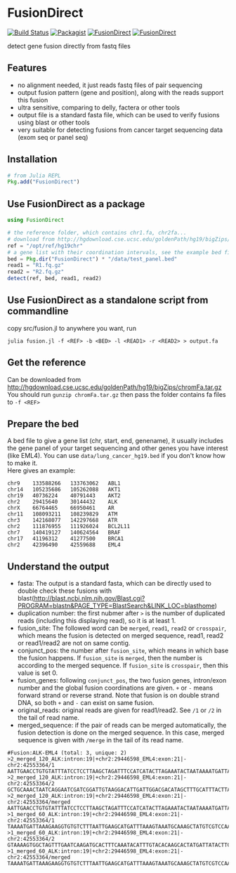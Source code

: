 # FusionDirect

[![Build Status](https://travis-ci.org/OpenGene/FusionDirect.jl.svg?branch=master)](https://travis-ci.org/OpenGene/FusionDirect.jl)
[![Packagist](https://img.shields.io/packagist/l/doctrine/orm.svg)]()
[![FusionDirect](http://pkg.julialang.org/badges/FusionDirect_0.4.svg)](http://pkg.julialang.org/?pkg=FusionDirect)
[![FusionDirect](http://pkg.julialang.org/badges/FusionDirect_0.5.svg)](http://pkg.julialang.org/?pkg=FusionDirect)

detect gene fusion directly from fastq files

## Features
* no alignment needed, it just reads fastq files of pair sequencing
* output fusion pattern (gene and position), along with the reads support this fusion
* ultra sensitive, comparing to delly, factera or other tools
* output file is a standard fasta file, which can be used to verify fusions using blast or other tools
* very suitable for detecting fusions from cancer target sequencing data (exom seq or panel seq)

## Installation
```julia
# from Julia REPL
Pkg.add("FusionDirect")
```

## Use FusionDirect as a package
```julia
using FusionDirect

# the reference folder, which contains chr1.fa, chr2fa...
# download from http://hgdownload.cse.ucsc.edu/goldenPath/hg19/bigZips/chromFa.tar.gz and gunzip it
ref = "/opt/ref/hg19chr"
# a gene list with their coordination intervals, see the example bed files in data folder
bed = Pkg.dir("FusionDirect") * "/data/test_panel.bed"
read1 = "R1.fq.gz"
read2 = "R2.fq.gz"
detect(ref, bed, read1, read2)
```

## Use FusionDirect as a standalone script from commandline
copy src/fusion.jl to anywhere you want, run
```shell
julia fusion.jl -f <REF> -b <BED> -l <READ1> -r <READ2> > output.fa
```

## Get the reference
Can be downloaded from http://hgdownload.cse.ucsc.edu/goldenPath/hg19/bigZips/chromFa.tar.gz   
You should run `gunzip chromFa.tar.gz` then pass the folder contains fa files to `-f <REF>`

## Prepare the bed
A bed file to give a gene list (chr, start, end, genename), it usually includes the gene panel of your target sequencing and other genes you have interest (like EML4). You can use `data/lung_cancer_hg19.bed` if you don't know how to make it.  
Here gives an example:
```
chr9    133588266   133763062   ABL1
chr14   105235686   105262088   AKT1
chr19   40736224    40791443    AKT2
chr2    29415640    30144432    ALK
chrX    66764465    66950461    AR
chr11   108093211   108239829   ATM
chr3    142168077   142297668   ATR
chr2    111876955   111926024   BCL2L11
chr7    140419127   140624564   BRAF
chr17   41196312    41277500    BRCA1
chr2    42396490    42559688    EML4
```

## Understand the output
* fasta: The output is a standard fasta, which can be directly used to double check these fusions with blast(http://blast.ncbi.nlm.nih.gov/Blast.cgi?PROGRAM=blastn&PAGE_TYPE=BlastSearch&LINK_LOC=blasthome)
* duplication number: the first nubmer after `>` is the number of duplicated reads (including this displaying read), so it is at least 1.
* fusion_site: The followed word can be `merged`, `read1`, `read2` or `crosspair`, which means the fusion is detected on merged sequence, read1, read2 or read1/read2 are not on same contig.
* conjunct_pos: the number after `fusion_site`, which means in which base the fusion happens. If `fusion_site` is `merged`, then the number is according to the merged sequence. If `fusion_site` is `crosspair`, then this value is set 0.
* fusion_genes: following `conjunct_pos`, the two fusion genes, intron/exon number and the global fusion coordinations are given. `+` or `-` means forward strand or reverse strand. Note that fusion is on double strand DNA, so both `+` and `-` can exist on same fusion.
* original_reads: original reads are given for read1/read2. See `/1` or `/2` in the tail of read name.
* merged_sequence: if the pair of reads can be merged automatically, the fusion detection is done on the merged sequence. In this case, merged sequence is given with `/merge` in the tail of its read name.
```
#Fusion:ALK-EML4 (total: 3, unique: 2)
>2_merged_120_ALK:intron:19|+chr2:29446598_EML4:exon:21|-chr2:42553364/1
AATTGAACCTGTGTATTTATCCTCCTTAAGCTAGATTTCCATCATACTTAGAAATACTAATAAAATGATTAAAGAAGGTGTGTCTTTAATTGAAGCATGATTTAAAGTAAATGCAAAGCTATGTCGTCCAATCAATGTCCTTACAATC
>2_merged_120_ALK:intron:19|+chr2:29446598_EML4:exon:21|-chr2:42553364/2
GCTGCAAACTAATCAGGAATCGATCGGATTGTAAGGACATTGATTGGACGACATAGCTTTGCATTTACTTAAAATCATGCTTCAATTAAAGACACACCTTCTTTAATCATTTTATTAGTATTTCTAAGTATGATGGAAATCTATCTTAA
>2_merged_120_ALK:intron:19|+chr2:29446598_EML4:exon:21|-chr2:42553364/merged
AATTGAACCTGTGTATTTATCCTCCTTAAGCTAGATTTCCATCATACTTAGAAATACTAATAAAATGATTAAAGAAGGTGTGTCTTTAATTGAAGCATGATTTAAAGTAAATGCAAAGCTATGTCGTCCAATCAATGTCCTTACAATCCGATCGATTCCTGATTAGTTTGCAGC
>1_merged_60_ALK:intron:19|+chr2:29446598_EML4:exon:21|-chr2:42553364/1
TAAAATGATTAAAGAAGGTGTGTCTTTAATTGAAGCATGATTTAAAGTAAATGCAAAGCTATGTCGTCCAATCAATGTCCTTACAATCCGATCGATTCCTGATTAGTTTGCAGCCATTTGGAATGTCCCCTTTAAATTTAGAAACAG
>1_merged_60_ALK:intron:19|+chr2:29446598_EML4:exon:21|-chr2:42553364/2
GTAAAAGTGGCTAGTTTGAATCAAGATGCACTTTCAAATACATTTGTACACAAGCACTATGATTATACTTCCTGTTTCTAAATTTAAAGGGGACATTCCAAATGGCTGCAAACTAATCAGGAATCGATCGGATTGTAAGGACATTGATT
>1_merged_60_ALK:intron:19|+chr2:29446598_EML4:exon:21|-chr2:42553364/merged
TAAAATGATTAAAGAAGGTGTGTCTTTAATTGAAGCATGATTTAAAGTAAATGCAAAGCTATGTCGTCCAATCAATGTCCTTACAATCCGATCGATTCCTGATTAGTTTGCAGCCATTTGGAATGTCCCCTTTAAATTTAGAAACAGGAAGTATAATCATAGTGCTTGTGTACAAATGTATTTGAAAGTGCATCTTGATTCAAACTAGCCACTTTTAC
```
